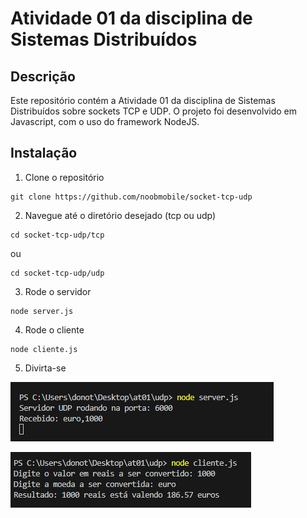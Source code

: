 # Atividade 01 da disciplina de Sistemas Distribuídos
## Descrição
Este repositório contém a Atividade 01 da disciplina de Sistemas Distribuídos sobre sockets TCP e UDP. O projeto foi desenvolvido em Javascript, com o uso do framework NodeJS.

## Instalação
1. Clone o repositório
```
git clone https://github.com/noobmobile/socket-tcp-udp
```
2. Navegue até o diretório desejado (tcp ou udp)
```
cd socket-tcp-udp/tcp
```
ou
```
cd socket-tcp-udp/udp
```
3. Rode o servidor
```
node server.js
```
4. Rode o cliente
```
node cliente.js
```
5. Divirta-se
   
![Server](https://github.com/noobmobile/socket-tcp-udp/blob/master/server.png?raw=true)

![Cliente](https://github.com/noobmobile/socket-tcp-udp/blob/master/cliente.png?raw=true)
